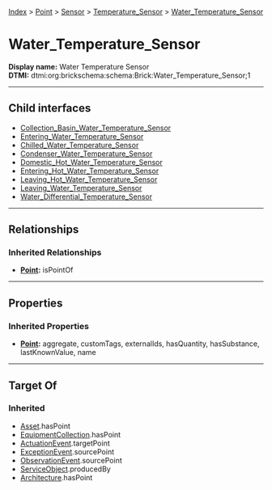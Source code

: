 [Index](../../../../index.md) > [Point](../../../Point.md) > [Sensor](../../Sensor.md) > [Temperature_Sensor](../Temperature_Sensor.md) > [Water_Temperature_Sensor](#)
# Water_Temperature_Sensor

**Display name:** Water Temperature Sensor<br />
**DTMI:** dtmi:org:brickschema:schema:Brick:Water_Temperature_Sensor;1

---

## Child interfaces
* [Collection_Basin_Water_Temperature_Sensor](Collection_Basin_Water_Temperature_Sensor.md)
* [Entering_Water_Temperature_Sensor](Entering_Water_Temperature_Sensor.md)
* [Chilled_Water_Temperature_Sensor](Chilled_Water_Temperature_Sensor/Chilled_Water_Temperature_Sensor.md)
* [Condenser_Water_Temperature_Sensor](Condenser_Water_Temperature_Sensor/Condenser_Water_Temperature_Sensor.md)
* [Domestic_Hot_Water_Temperature_Sensor](Domestic_Hot_Water_Temperature_Sensor/Domestic_Hot_Water_Temperature_Sensor.md)
* [Entering_Hot_Water_Temperature_Sensor](Entering_Hot_Water_Temperature_Sensor/Entering_Hot_Water_Temperature_Sensor.md)
* [Leaving_Hot_Water_Temperature_Sensor](Leaving_Hot_Water_Temperature_Sensor/Leaving_Hot_Water_Temperature_Sensor.md)
* [Leaving_Water_Temperature_Sensor](Leaving_Water_Temperature_Sensor/Leaving_Water_Temperature_Sensor.md)
* [Water_Differential_Temperature_Sensor](Water_Differential_Temperature_Sensor/Water_Differential_Temperature_Sensor.md)

---

## Relationships

### Inherited Relationships
* **[Point](../../../Point.md):** isPointOf

---

## Properties

### Inherited Properties
* **[Point](../../../Point.md):** aggregate, customTags, externalIds, hasQuantity, hasSubstance, lastKnownValue, name

---

## Target Of
### Inherited
* [Asset](../../../../Asset/Asset.md).hasPoint
* [EquipmentCollection](../../../../Collection/EquipmentCollection.md).hasPoint
* [ActuationEvent](../../../../Event/PointEvent/ActuationEvent.md).targetPoint
* [ExceptionEvent](../../../../Event/PointEvent/ExceptionEvent.md).sourcePoint
* [ObservationEvent](../../../../Event/PointEvent/ObservationEvent.md).sourcePoint
* [ServiceObject](../../../../Information/ServiceObject/ServiceObject.md).producedBy
* [Architecture](../../../../Space/Architecture/Architecture.md).hasPoint

